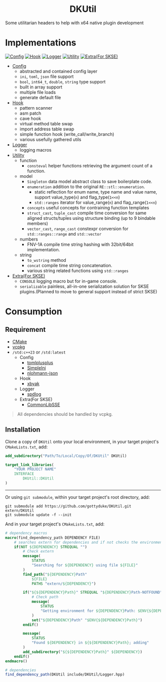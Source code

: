 <h1 align="center">DKUtil</h1>

Some utilitarian headers to help with x64 native plugin development

# Implementations
[![Config](https://img.shields.io/badge/Config-1.1.3-R.svg)](/docs/Config.md)
[![Hook](https://img.shields.io/badge/Hook-2.5.0-R.svg)](/docs/Hook.md)
[![Logger](https://img.shields.io/badge/Logger-1.2.1-R.svg)](/docs/Logger.md)
[![Utility](https://img.shields.io/badge/Utility-untracked-R.svg)](/docs/Utility.md)
[![Extra(For SKSE)](https://img.shields.io/badge/Extra-1.0.0-R.svg)](/docs/Extra.md)  

+ [Config](/docs/Config.md)
    - abstracted and contained config layer
    - `ini`, `toml`, `json` file support
    - `bool`, `int64_t`, `double`, `string` type support
    - built in array support
    - multiple file loads
    - generate default file
+ [Hook](/docs/Hook.md)
    - pattern scanner 
    - asm patch
    - cave hook
    - virtual method table swap
    - import address table swap
    - simple function hook (write_call/write_branch)
    - various usefully gathered utils
+ [Logger](/docs/Logger.md)
    - logging macros
+ [Utility](/docs/Utility.md)
    + function
        + `consteval` helper functions retrieving the argument count of a function.
    + model
        + `Singleton` data model abstract class to save boilerplate code.
        + `enumeration` addition to the original `RE::stl::enumeration`.
            + static reflection for enum name, type name and value name, support value_type(`n`) and flag_type(`1<<n`)
            + `std::ranges` iterator for value_range(`n`) and flag_range(`1<<n`)
        + `concepts` useful concepts for contraining function templates
        + `struct_cast`, `tuple_cast` compile time conversion for same aligned structs/tuples using structure binding (up to 9 bindable members)
        + `vector_cast`, `range_cast` constexpr conversion for `std::ranges::range` and `std::vector`
    + numbers
        + FNV-1A compile time string hashing with 32bit/64bit implementation.
    + string
        + `to_wstring` method
        + `concat` compile time string concatenation.
        + various string related functions using `std::ranges`
+ [Extra(For SKSE)](/docs/Extra.md)  
    + `CONSOLE` logging macro but for in-game console.
    + `serializable` painless, all-in-one serialization solution for SKSE plugins.(Planned to move to general support instead of strict SKSE)

# Consumption

## Requirement
+ [CMake](https://cmake.org)
+ [vcpkg](https://github.com/microsoft/vcpkg/releases)
+ `/std:c++23` or `/std:latest`
    + Config
        + [tomlplusplus](https://github.com/marzer/tomlplusplus)
        + [SimpleIni](https://github.com/brofield/simpleini)
        + [nlohmann-json](https://github.com/nlohmann/json)
    + Hook
        + [xbyak](https://github.com/herumi/xbyak)
    + Logger
        + [spdlog](https://github.com/gabime/spdlog)
    + Extra(For SKSE)
        + [CommonLibSSE](https://github.com/Ryan-rsm-McKenzie/CommonLibSSE)

> All dependencies should be handled by vcpkg.


## Installation
Clone a copy of `DKUtil` onto your local environment, in your target project's `CMakeLists.txt`, add:  

```CMake
add_subdirectory("Path/To/Local/Copy/Of/DKUtil" DKUtil)

target_link_libraries(
	"YOUR PROJECT NAME"
	INTERFACE
		DKUtil::DKUtil
)
```
---
Or using `git submodule`, within your target project's root directory, add:

```PS
git submodule add https://github.com/gottyduke/DKUtil.git extern/DKUtil
git submodule update -f --init
```
And in your target project's `CMakeLists.txt`, add:
```CMake
# dependency macros
macro(find_dependency_path DEPENDENCY FILE)
	# searches extern for dependencies and if not checks the environment variable
	if(NOT ${DEPENDENCY} STREQUAL "")
		# Check extern
		message(
			STATUS
			"Searching for ${DEPENDENCY} using file ${FILE}"
		)
		find_path("${DEPENDENCY}Path"
			${FILE}
			PATHS "extern/${DEPENDENCY}")

		if("${${DEPENDENCY}Path}" STREQUAL "${DEPENDENCY}Path-NOTFOUND")
			# Check path
			message(
				STATUS
				"Getting environment for ${DEPENDENCY}Path: $ENV{${DEPENDENCY}Path}"
			)
			set("${DEPENDENCY}Path" "$ENV{${DEPENDENCY}Path}")
		endif()

		message(
			STATUS
			"Found ${DEPENDENCY} in ${${DEPENDENCY}Path}; adding"
		)
		add_subdirectory("${${DEPENDENCY}Path}" ${DEPENDENCY})
	endif()
endmacro()

# dependencies
find_dependency_path(DKUtil include/DKUtil/Logger.hpp)
```
